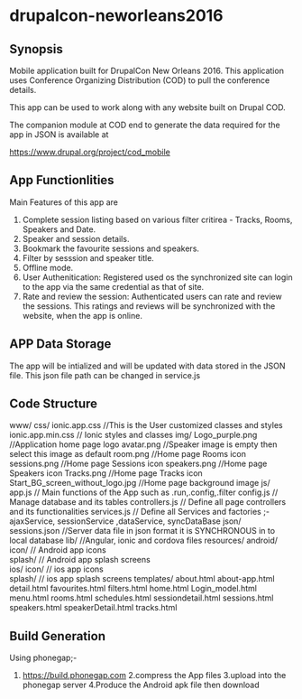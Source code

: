 ﻿# drupalcon-neworleans2016

## Synopsis

Mobile application built for DrupalCon New Orleans 2016. This application uses Conference Organizing Distribution (COD) to pull the conference details.

This app can be used to work along with any website built on Drupal COD. 

The companion module at COD end to generate the data required for the app in JSON is available at

https://www.drupal.org/project/cod_mobile

## App Functionlities


Main Features of this app are

1. Complete session listing based on various filter critirea - Tracks, Rooms, Speakers and Date.
2. Speaker and session details.
3. Bookmark the favourite sessions and speakers.
4. Filter by sesssion and speaker title.
5. Offline mode.
6. User Authenitication: Registered used os the synchronized site can login to the app via the same credential as that of site.
7. Rate and review the session: Authenticated users can rate and review the sessions. This ratings and reviews will be synchronized with the website, when the app is online.
   
## APP Data Storage

The app will be intialized and will be updated with data stored in the JSON file. This json file path can be changed in service.js


## Code Structure

 www/
    css/
      ionic.app.css     //This is the User customized classes and styles
      ionic.app.min.css // Ionic styles and classes
    img/
      Logo_purple.png   //Application home page logo
      avatar.png        //Speaker image is empty then select this image as default
      room.png          //Home page Rooms icon
      sessions.png      //Home page Sessions icon
      speakers.png      //Home page Speakers icon
      Tracks.png        //Home page Tracks icon
      Start_BG_screen_without_logo.jpg //Home page background image
    js/
      app.js            // Main functions of the App such as .run,.config,.filter
      config.js         // Manage database and its tables
      controllers.js    // Define all page controllers and its functionalities
      services.js       // Define all Services and factories ;- ajaxService, sessionService ,dataService, syncDataBase
    json/
      sessions.json     //Server data file in json format it is SYNCHRONOUS in to local database
    lib/                //Angular, ionic and cordova files
    resources/
      android/
        icon/           // Android app icons          
        splash/         // Android app splash screens        
      ios/
        icon/           // ios app icons          
        splash/         // ios app splash screens
    templates/
      about.html
      about-app.html
      detail.html
      favourites.html
      filters.html
      home.html
      Login_model.html
      menu.html
      rooms.html
      schedules.html
      sessiondetail.html
      sessions.html
      speakers.html
      speakerDetail.html
      tracks.html

## Build Generation

Using phonegap;-

1. https://build.phonegap.com
2.compress the App files
3.upload into the phonegap server
4.Produce the Android apk file then download
